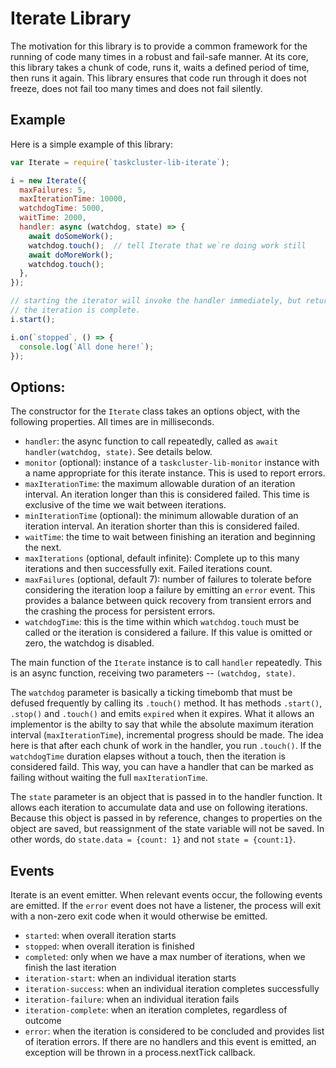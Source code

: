 # Iterate Library

The motivation for this library is to provide a common framework for the running
of code many times in a robust and fail-safe manner.  At its core, this library
takes a chunk of code, runs it, waits a defined period of time, then runs it
again.  This library ensures that code run through it does not freeze, does not
fail too many times and does not fail silently.

## Example
Here is a simple example of this library:

```javascript
var Iterate = require(`taskcluster-lib-iterate`);

i = new Iterate({
  maxFailures: 5,
  maxIterationTime: 10000,
  watchdogTime: 5000,
  waitTime: 2000,
  handler: async (watchdog, state) => {
    await doSomeWork();
    watchdog.touch();  // tell Iterate that we`re doing work still
    await doMoreWork();
    watchdog.touch();
  },
});

// starting the iterator will invoke the handler immediately, but returns before
// the iteration is complete.
i.start();

i.on(`stopped`, () => {
  console.log(`All done here!`);
});
```

## Options:

The constructor for the `Iterate` class takes an options object, with the following properties.
All times are in milliseconds.

* `handler`: the async function to call repeatedly, called as `await handler(watchdog, state)`.
  See details below.
* `monitor` (optional): instance of a `taskcluster-lib-monitor` instance with a name appropriate for this iterate instance.
  This is used to report errors.
* `maxIterationTime`: the maximum allowable duration of an iteration interval.
  An iteration longer than this is considered failed.
  This time is exclusive of the time we wait between iterations.
* `minIterationTime` (optional): the minimum allowable duration of an iteration interval.
  An iteration shorter than this is considered failed.
* `waitTime`: the time to wait between finishing an iteration and beginning the next.
* `maxIterations` (optional, default infinite): Complete up to this many
  iterations and then successfully exit.  Failed iterations count.
* `maxFailures` (optional, default 7): number of failures to tolerate before considering the iteration loop a failure by emitting an `error` event.
  This provides a balance between quick recovery from transient errors and the crashing the process for persistent errors.
* `watchdogTime`: this is the time within which `watchdog.touch` must be called or the iteration is considered a failure.
  If this value is omitted or zero, the watchdog is disabled.

The main function of the `Iterate` instance is to call `handler` repeatedly.
This is an async function, receiving two parameters -- `(watchdog, state)`.

The `watchdog` parameter is basically a ticking timebomb that must be defused frequently by calling its `.touch()` method.
It has methods `.start()`, `.stop()` and `.touch()` and emits `expired` when it expires.
What it allows an implementor is the abilty to say that while the absolute maximum iteration interval (`maxIterationTime`), incremental progress should be made.
The idea here is that after each chunk of work in the handler, you run `.touch()`.
If the `watchdogTime` duration elapses without a touch, then the iteration is considered faild.
This way, you can have a handler that can be marked as failing without waiting the full `maxIterationTime`.

The `state` parameter is an object that is passed in to the handler function.
It allows each iteration to accumulate data and use on following iterations.
Because this object is passed in by reference, changes to properties on the object are saved, but reassignment of the state variable will not be saved.
In other words, do `state.data = {count: 1}` and not `state = {count:1}`.

## Events

Iterate is an event emitter.  When relevant events occur, the following events
are emitted.  If the `error` event does not have a listener, the process will
exit with a non-zero exit code when it would otherwise be emitted.

* `started`: when overall iteration starts
* `stopped`: when overall iteration is finished
* `completed`: only when we have a max number of iterations, when we
  finish the last iteration
* `iteration-start`: when an individual iteration starts
* `iteration-success`: when an individual iteration completes successfully
* `iteration-failure`: when an individual iteration fails
* `iteration-complete`: when an iteration completes, regardless of outcome
* `error`: when the iteration is considered to be concluded and provides
  list of iteration errors.  If there are no handlers and this event is
  emitted, an exception will be thrown in a process.nextTick callback.
